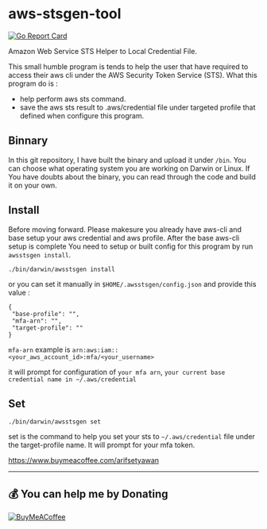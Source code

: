 # aws-stsgen-tool

[![Go Report Card](https://goreportcard.com/badge/github.com/arifsetyawan/aws-stsgen-tool)](https://goreportcard.com/report/github.com/arifsetyawan/aws-stsgen-tool)

Amazon Web Service STS Helper to Local Credential File. 

This small humble program is tends to help the user that have required to access their aws cli under the AWS  Security Token Service (STS). What this program do is : 

- help perform aws sts command.
- save the aws sts result to .aws/credential file under targeted profile that defined when configure this program.

## Binnary
In this git repository, I have built the binary and upload it under `/bin`. You can choose what operating system you are working on Darwin or Linux. If You have doubts about the binary, you can read through the code and build it on your own.

## Install
Before moving forward. Please makesure you already have aws-cli and base setup your aws credential and aws profile. After the base aws-cli setup is complete You need to setup or built config for this program by run `awsstsgen install`.
```
./bin/darwin/awsstsgen install
```

or you can set it manually in `$HOME/.awsstsgen/config.json` and provide this value : 
```
{
 "base-profile": "",
 "mfa-arn": "",
 "target-profile": ""
}
```
`mfa-arn` example is `arn:aws:iam::<your_aws_account_id>:mfa/<your_username>`

it will prompt for configuration of `your mfa arn`, `your current base credential name in ~/.aws/credential` 

## Set
```
./bin/darwin/awsstsgen set
```
set is the command to help you set your sts to `~/.aws/credential` file under the target-profile name. It will prompt for your mfa token. 

https://www.buymeacoffee.com/arifsetyawan

---
## 💰 You can help me by Donating
  [![BuyMeACoffee](https://img.shields.io/badge/Buy%20Me%20a%20Coffee-ffdd00?style=for-the-badge&logo=buy-me-a-coffee&logoColor=black)](https://buymeacoffee.com/arifsetyawan)
